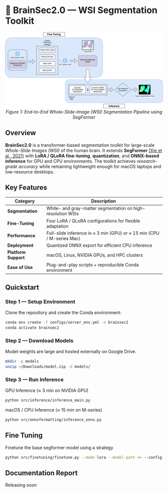 # 🧠 BrainSec2.0 — WSI Segmentation Toolkit

<p align="center">
  <img src="bs2new.png" alt="" width="650"/>
  <br/>
  <em>Figure 1: End-to-End Whole-Slide-Image (WSI) Segmentation Pipeline using SegFormer</em>
</p>

## Overview
**BrainSec2.0** is a transformer-based segmentation toolkit for large-scale *Whole-Slide Images (WSI)* of the human brain. It extends **SegFormer** [(Xie et al., 2021)](https://arxiv.org/abs/2105.15203) with **LoRA / QLoRA fine-tuning**, **quantization**, and **ONNX-based inference** for GPU and CPU environments. The toolkit achieves *research-grade accuracy* while remaining lightweight enough for macOS laptops and low-resource desktops.

## Key Features
| Category | Description |
|-----------|--------------|
| **Segmentation** | White- and gray-matter segmentation on high-resolution WSIs |
| **Fine-Tuning** | Four LoRA / QLoRA configurations for flexible adaptation |
| **Performance** | Full-slide inference in ≈ 3 min (GPU) or ≈ 15 min (CPU / M-series Mac) |
| **Deployment** | Quantized ONNX export for efficient CPU inference |
| **Platform Support** | macOS, Linux, NVIDIA GPUs, and HPC clusters |
| **Ease of Use** | Plug-and-play scripts + reproducible Conda environment |

## Quickstart

### Step 1 — Setup Environment
Clone the repository and create the Conda environment:
```bash
conda env create -f configs/server_env.yml -n brainsec2
conda activate brainsec2
```

### Step 2 — Download Models
Model weights are large and hosted externally on Google Drive.

```bash
mkdir -p models
unzip ~/Downloads/model.zip -d models/
```

### Step 3 — Run Inference
GPU Inference (≈ 3 min on NVIDIA GPU)
```bash
python src/inference/inference_main.py
```

macOS / CPU Inference (≈ 15 min on M-series)
```bash
python src/onnxformatting/inference_onnx.py
```


## Fine Tuning
Finetune the base segformer model using a strategy
```bash
python src/finetuning/finetune.py --mode lora --model-path <> --config-path <> --image-dir <> --label-dir <>
```

## Documentation Report
Releasing soon